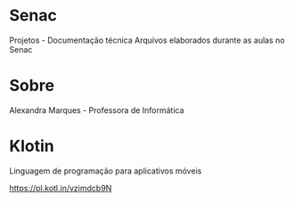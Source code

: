 # Senac
Projetos - Documentação técnica
Arquivos elaborados durante as aulas no Senac
# Sobre
Alexandra Marques - Professora de Informática
# Klotin
Linguagem de programação para aplicativos móveis

https://pl.kotl.in/vzjmdcb9N
